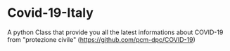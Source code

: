# Covid-19-Italy
A python Class that provide you all the latest informations about COVID-19 from "protezione civile" (https://github.com/pcm-dpc/COVID-19)
